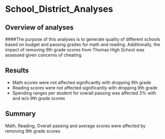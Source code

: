 # School_District_Analyses

## Overview of analyses
####The purpose of this analyses is to generate quality of different schools based on budget and passing grades for math and reading. Additionally, the impact of removing 9th grade scores from Thomas High School was assessed given concerns of cheating

## Results


- Math scores were not affected significantly with dropping 9th grade
- Reading scores were not affected significantly with dropping 9th grade
- Spending ranges per student for overall passing was affected 3% with and w/o 9th grade scores

## Summary
Math, Reading, Overall passing and average scores were affected by removing 9th grade scores 